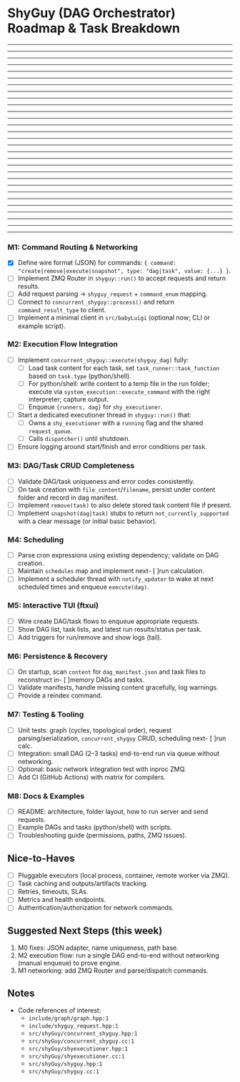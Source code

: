 # ShyGuy (DAG Orchestrator) Roadmap & Task Breakdown
----
----
----
----
----
----
----
----
----
----
----
----
----
----
----

----
----
----
----
----
----
----
----
----
----
----
----
----
----

### M1: Command Routing & Networking
- [x] Define wire format (JSON) for commands: `{ command: "create|remove|execute|snapshot", type: "dag|task", value: {...} }`.
- [ ] Implement ZMQ Router in `shyguy::run()` to accept requests and return results.
- [ ] Add request parsing → `shyguy_request` + `command_enum` mapping.
- [ ] Connect to `concurrent_shyguy::process()` and return `command_result_type` to client.
- [ ] Implement a minimal client in `src/babyLuigi` (optional now; CLI or example script).

### M2: Execution Flow Integration
- [ ] Implement `concurrent_shyguy::execute(shyguy_dag)` fully:
  - [ ] Load task content for each task, set `task_runner::task_function` based on `task.type` (python/shell).
  - [ ] For python/shell: write content to a temp file in the run folder; execute via `system_execution::execute_command` with the right interpreter; capture output.
  - [ ] Enqueue `{runners, dag}` for `shy_executioner`.
- [ ] Start a dedicated executioner thread in `shyguy::run()` that:
  - [ ] Owns a `shy_executioner` with a `running` flag and the shared `request_queue`.
  - [ ] Calls `dispatcher()` until shutdown.
- [ ] Ensure logging around start/finish and error conditions per task.

### M3: DAG/Task CRUD Completeness
- [ ] Validate DAG/task uniqueness and error codes consistently.
- [ ] On task creation with `file_content`/`filename`, persist under content folder and record in dag manifest.
- [ ] Implement `remove(task)` to also delete stored task content file if present.
- [ ] Implement `snapshot(dag|task)` stubs to return `not_currently_supported` with a clear message (or initial basic behavior).

### M4: Scheduling
- [ ] Parse cron expressions using existing dependency; validate on DAG creation.
- [ ] Maintain `schedules` map and implement next- [ ]run calculation.
- [ ] Implement a scheduler thread with `notify_updater` to wake at next scheduled times and enqueue `execute(dag)`.

### M5: Interactive TUI (ftxui)
- [ ] Wire create DAG/task flows to enqueue appropriate requests.
- [ ] Show DAG list, task lists, and latest run results/status per task.
- [ ] Add triggers for run/remove and show logs (tail).

### M6: Persistence & Recovery
- [ ] On startup, scan `content` for `dag_manifest.json` and task files to reconstruct in- [ ]memory DAGs and tasks.
- [ ] Validate manifests, handle missing content gracefully, log warnings.
- [ ] Provide a reindex command.

### M7: Testing & Tooling
- [ ] Unit tests: graph (cycles, topological order), request parsing/serialization, `concurrent_shyguy` CRUD, scheduling next- [ ]run calc.
- [ ] Integration: small DAG (2–3 tasks) end-to-end run via queue without networking.
- [ ] Optional: basic network integration test with inproc ZMQ.
- [ ] Add CI (GitHub Actions) with matrix for compilers.

### M8: Docs & Examples
- [ ] README: architecture, folder layout, how to run server and send requests.
- [ ] Example DAGs and tasks (python/shell) with scripts.
- [ ] Troubleshooting guide (permissions, paths, ZMQ issues).

## Nice-to-Haves
- [ ] Pluggable executors (local process, container, remote worker via ZMQ).
- [ ] Task caching and outputs/artifacts tracking.
- [ ] Retries, timeouts, SLAs.
- [ ] Metrics and health endpoints.
- [ ] Authentication/authorization for network commands.

## Suggested Next Steps (this week)
1) M0 fixes: JSON adapter, name uniqueness, path base.
2) M2 execution flow: run a single DAG end-to-end without networking (manual enqueue) to prove engine.
3) M1 networking: add ZMQ Router and parse/dispatch commands.

## Notes
- Code references of interest:
  - `include/graph/graph.hpp:1`
  - `include/shyguy_request.hpp:1`
  - `src/shyGuy/concurrent_shyguy.hpp:1`
  - `src/shyGuy/concurrent_shyguy.cc:1`
  - `src/shyGuy/shyexecutioner.hpp:1`
  - `src/shyGuy/shyexecutioner.cc:1`
  - `src/shyGuy/shyguy.hpp:1`
  - `src/shyGuy/shyguy.cc:1`

